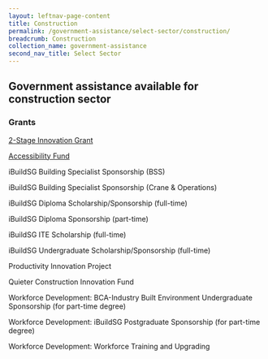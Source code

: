 ```yaml
---
layout: leftnav-page-content
title: Construction
permalink: /government-assistance/select-sector/construction/
breadcrumb: Construction
collection_name: government-assistance
second_nav_title: Select Sector
---
```


## Government assistance available for construction sector

### Grants

<a href="https://www1.bca.gov.sg/buildsg/buildsg-transformation-fund/2-stage-innovation-grant" target="_blank">2-Stage Innovation Grant</a>

<a href="https://friendlybuildings.bca.gov.sg/industry-professional-af-about-accessibility-fund.html" target="_blank">Accessibility Fund</a>

iBuildSG Building Specialist Sponsorship (BSS)

iBuildSG Building Specialist Sponsorship (Crane & Operations)

iBuildSG Diploma Scholarship/Sponsorship (full-time)

iBuildSG Diploma Sponsorship (part-time)

iBuildSG ITE Scholarship (full-time)

iBuildSG Undergraduate Scholarship/Sponsorship (full-time)

Productivity Innovation Project

Quieter Construction Innovation Fund

Workforce Development: BCA-Industry Built Environment Undergraduate Sponsorship (for part-time degree)

Workforce Development: iBuildSG Postgraduate Sponsorship (for part-time degree)

Workforce Development: Workforce Training and Upgrading
